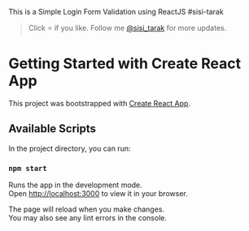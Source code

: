
This is a Simple Login Form Validation using ReactJS
#sisi-tarak

> Click ⭐ if you like. Follow me [@sisi_tarak](https://www.linkedin.com/in/sisitarak/) for more updates.


# Getting Started with Create React App

This project was bootstrapped with [Create React App](https://github.com/facebook/create-react-app).

## Available Scripts

In the project directory, you can run:

### `npm start`

Runs the app in the development mode.\
Open [http://localhost:3000](http://localhost:3000) to view it in your browser.

The page will reload when you make changes.\
You may also see any lint errors in the console.
